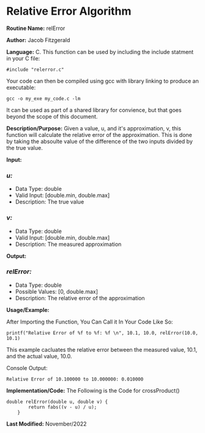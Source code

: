 # Relative Error Algorithm

**Routine Name:** relError

**Author:** Jacob Fitzgerald

**Language:** C. This function can be used by including the include statment in your C file:
```
#include "relerror.c"
```

Your code can then be compiled using gcc with library linking to produce an executable:
```
gcc -o my_exe my_code.c -lm
```
It can be used as part of a shared library for convience, but that goes beyond the scope of this document.

**Description/Purpose:** Given a value, u, and it's approximation, v, this function will calculate the relative error of the approximation. This is done by taking the absoulte value of the difference of the two inputs divided by the true value. 

**Input:**
### *u:* 
  * Data Type: double
  * Valid Input: [double.min, double.max]
  * Description: The true value

  ### *v:* 
  * Data Type: double
  * Valid Input: [double.min, double.max]
  * Description: The measured approximation

**Output:** 
### *relError:*
  * Data Type: double
  * Possible Values: [0, double.max]
  * Description: The relative error of the approximation

**Usage/Example:**

After Importing the Function, You Can Call it In Your Code Like So:

```
printf("Relative Error of %f to %f: %f \n", 10.1, 10.0, relError(10.0, 10.1)
```

This example cacluates the relative error between the measured value, 10.1, and the actual value, 10.0. 

Console Output:
```
Relative Error of 10.100000 to 10.000000: 0.010000
```

**Implementation/Code:** The Following is the Code for crossProduct()
```
double relError(double u, double v) {
        return fabs((v - u) / u);
    }
```
**Last Modified:** November/2022